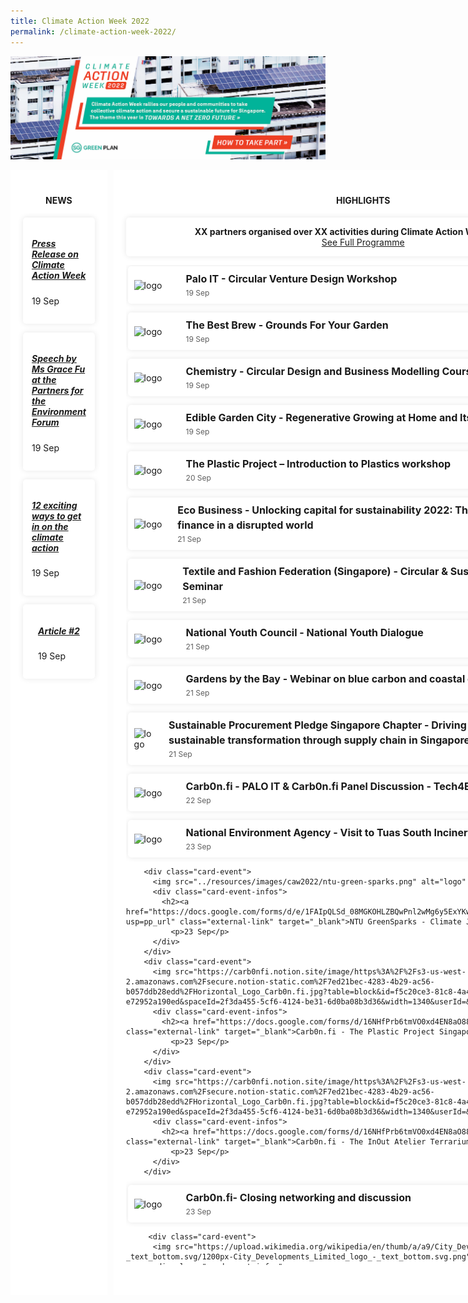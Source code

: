 ```yaml
---
title: Climate Action Week 2022
permalink: /climate-action-week-2022/
---
```


<style>

/* Red #EF3F22, Teal #02B499, Skydark blue #234F71 */

/* Start of offsetting margin to clear space */
.col.is-offset-2, .col.is-offset-2-tablet {
    margin-left: 0;
}

.col.is-8, .col.is-8-tablet {
    flex: 0%;
}
/* End of offsetting margin to clear space */


.grid {
  display: grid;
  gap: 10px;
  grid-template-columns: 2fr 4fr 1fr;
}

.grid h2 {
  /* color: black; */
}
.main {
  background: white;
}

.side {
  background: white;
}

.overflow-container {
  height: 40vh;
  overflow: auto;
  margin-bottom: 2em;
}

.main,
.side {
  padding: 20px;
  border-radius: 5px
  margin: 10px 10px;
}

/* Cards */

.card-news {
  overflow: hidden;
  /* height: 200px; */
  background: white;
  box-shadow: 0 0 10px rgba(0,0,0,0.1);
  display: flex;
  flex-direction: column;
  border-radius: 5px;
  align-items: center;
  padding: 1em;
  max-width: auto;
  margin: 0em 0em 1em 0em;
}

.card-event {
  overflow: hidden;
  height: auto;
  background: white;
  box-shadow: 0 0 10px rgba(0,0,0,0.1);
  display: flex;
  border-radius: 5px;
  align-items: center;
  margin: 0.2em 1em 1em 0.2em;
}

.card-event img {
  height: 100%;
  width: 60px;
  object-fit: cover;
  margin: 10px;
}

.card-event h2 {
  font-size: 16px;
  font-weight: bold;
  margin: 0px 0px 0px 5px;
  line-height: 1.5;
}

.card-event p {
  font-size: 12px;
  line-height: 1.5;
  opacity: .7;
  margin: 2px 0px 0px 5px;
}

.card-event a {
  text-decoration:none;
}

.card-event .card-event-infos {
  padding: 8px;
}


.card-banner {
  background-size: cover;
  background-position: center;
  height: auto;
  margin-left: 1em;
  display: flex;
  flex-flow: column;
  padding: 0em 7em 1em 6em;
  justify-content: center;
  align-items: center;
  color: white;
  font-size: 1.2em;
  /* font-weight: bold; */
  text-shadow: 1px 1px 3px rgba(0,0,0,0.8);
  border-radius: 5px;
  box-shadow: 0 0 5px rgba(0,0,0,0.2);
}

.card-banner > h3 {
  font-size: 2.8em;
  padding: 0.3em;
  justify-content: center;
  align-items: center;
  line-height: 0.8;
  color: white;
  text-shadow: 1px 1px 3px rgba(0,0,0,0.5);
}

/* To hide title breadcrumb banner and right icons */
.bp-section.is-small.bp-section-pagetitle {
  display: none;
}

#main-content > section:nth-child(2) > div > div > div.col.is-1.has-float-btns.is-position-relative.is-hidden-touch {
  display: none;
}


/* Media screening */
@media(max-width: 600px){
  .grid {
    grid-template-columns: 1fr;
  }
  .card-banner {
      padding: 0em 1em 1em 1em;
  }
}

</style>



<!-------------------------------------------- START OF HTML ------------------------------------------->



<a href="/resources/CAW2022.pdf"><img src="/images/cawbanner2022.jpg" alt="climate action week"></a>

<div class="grid">
<!-- NEWS -->
  <article class="main">
    <h4><strong><center>NEWS</center></strong></h4>
      <div class="card-news">
        <div class="card-event-infos">
          <h5><a href="#" class="external-link">Press Release on Climate Action Week </a></h5>
            <p>19 Sep</p>
        </div>
      </div>
      <div class="card-news">
        <div class="card-event-infos">
          <h5><a href="#" class="external-link">Speech by Ms Grace Fu at the Partners for the Environment Forum </a></h5>
            <p>19 Sep</p>
        </div>
      </div>
      <div class="card-news">
        <div class="card-event-infos">
          <h5><a href="#" class="external-link">12 exciting ways to get in on the climate action</a></h5>
            <p>19 Sep</p>
        </div>
      </div>
       <div class="card-news">
        <div class="card-event-infos">
          <h5><a href="#" class="external-link">Article #2</a></h5>
            <p>19 Sep</p>
        </div>
      </div>   
  </article>

<!-- EVENTS -->

  <section class="side">
    <h4><strong><center>HIGHLIGHTS</center></strong></h4>
        <div class="card-news">
            <div class="card-event-infos" style="display: flex; justify-content:center; flex-direction: column; text-align: center; margin-bottom: 0px;">
                <strong>XX partners organised over XX activities during Climate Action Week this year!</strong>
              <a class="button_caw" href="../resources/CAW_Events.pdf" target="_blank">See Full Programme</a>
            </div>
        </div>
      <div class="overflow-container">        
        <div class="card-event">
          <img src="https://www.palo-it.com/hubfs/colour_logo.svg" alt="logo" />
          <div class="card-event-infos">
            <h2><a href="#" class="external-link" target="_blank">Palo IT - Circular Venture Design Workshop</a></h2>
              <p>19 Sep</p>
          </div>
        </div>
        <div class="card-event">
          <img src="https://www.bestbrewsingapore.com/resourcefiles/logo/best-brew-singapore-logo.jpg" alt="logo" />
          <div class="card-event-infos">
              <h2><a href="https://www.bestbrewsingapore.com/specials" class="external-link" target="_blank">The Best Brew - Grounds For Your Garden</a></h2>
              <p>19 Sep</p>
          </div>
        </div>
        <div class="card-event">
          <img src="https://uploads-ssl.webflow.com/60db2b47881c375877630581/60dbd88f5e81e34de90c5609_logo.png" alt="logo" />
          <div class="card-event-infos">
            <h2><a href="https://forms.gle/z8i9BRS6HaCdvg2R8" class="external-link" target="_blank">Chemistry - Circular Design and Business Modelling Course Preview</a></h2>
              <p>19 Sep</p>
          </div>
        </div>
  <div class="card-event">
          <img src="https://cdn-images.kontinentalist.com/kontinentalist-story-asset-1603358578.png" alt="logo" /> 
          <div class="card-event-infos">
            <h2><a href="https://docs.google.com/forms/d/e/1FAIpQLSfULliF2WJiujqRfQMbKFmkcYcdxpuXKJtFVGd1AKxZo8Npyg/viewform" class="external-link" target="_blank">Edible Garden City - Regenerative Growing at Home and Its Benefits</a></h2>
              <p>19 Sep</p>
          </div>
        </div>
       <div class="card-event">
          <img src="https://static.wixstatic.com/media/7fafc4_8291994d39094a4499f2d812c6ebc44e~mv2.png/v1/crop/x_21,y_42,w_2797,h_2720/fill/w_270,h_262,al_c,q_85,usm_0.66_1.00_0.01,enc_auto/TPP-Crabby-(-NO-BG).png" alt="logo" />
          <div class="card-event-infos">
            <h2><a href="https://www.theplasticproject.sg/program" class="external-link" target="_blank">The Plastic Project – Introduction to Plastics workshop</a></h2>
              <p>20 Sep</p>
          </div>
          </div>
        <div class="card-event">
          <img src="https://global-uploads.webflow.com/5cb6a396e13945f2ca46a56f/5d1c2b355ed8a978c6ca57b6_EB%20Logo-trans-p-500.png" alt="logo" />
          <div class="card-event-infos">
            <h2><a href="https://events.eco-business.com/flagship-events/unlocking-capital-for-sustainability-2022#about" class="external-link" target="_blank">Eco Business - Unlocking capital for sustainability 2022: The role of sustainable finance in a disrupted world</a></h2>
              <p>21 Sep</p>
          </div>
        </div>
        <div class="card-event">
          <img src="https://bethechange.fashion/wp-content/uploads/2022/06/taff-logo-@2x.png" alt="logo" />
          <div class="card-event-infos">
            <h2><a href="https://bethechange.fashion/" class="external-link" target="_blank">Textile and Fashion Federation (Singapore) - Circular & Sustainable Fashion Virtual Seminar</a></h2>
              <p>21 Sep</p>
          </div>
        </div>
        <div class="card-event">
          <img src="https://www.nyc.gov.sg/-/media/mccy/projects/nyc/images/logos/nyc_logo.png" alt="logo"/>
          <div class="card-event-infos">
            <h2><a href="https://www.nyc.gov.sg/en/initiatives/programmes/national-youth-dialogues" class="external-link" target="_blank">National Youth Council - National Youth Dialogue</a></h2>
              <p>21 Sep</p>
          </div>
        </div>
        <div class="card-event">
          <img src="https://cdn.shopify.com/s/files/1/0263/9711/4425/files/GBTB_grey_landscape_logo_360x.png?v=1635390381" alt="logo" />
          <div class="card-event-infos">
            <h2><a href="https://www.gardensbythebay.com.sg/en/things-to-do/calendar-of-events/wonderful-wetlands.html" class="external-link" target="_blank">Gardens by the Bay - Webinar on blue carbon and coastal ecosystems</a></h2>
              <p>21 Sep</p>
          </div>
        </div>
        <div class="card-event">
          <img src="https://img.evbuc.com/https%3A%2F%2Fcdn.evbuc.com%2Fimages%2F345282539%2F477804790849%2F1%2Foriginal.20220831-071855?w=800&auto=format%2Ccompress&q=75&sharp=10&rect=290%2C0%2C878%2C439&s=4b51476c5830d35b8ef36e66c1bfd2c1" alt="logo" />
          <div class="card-event-infos">
            <h2><a href="https://www.eventbrite.sg/e/driving-carbon-reduction-sustainable-transformation-through-supply-chain-tickets-411075657357" class="external-link" target="_blank">Sustainable Procurement Pledge Singapore Chapter - Driving carbon reduction and sustainable transformation through supply chain in Singapore and its region</a></h2>
              <p>21 Sep</p>
          </div>
        </div>
        <div class="card-event">
          <img src="https://carb0nfi.notion.site/image/https%3A%2F%2Fs3-us-west-2.amazonaws.com%2Fsecure.notion-static.com%2F7ed21bec-4283-4b29-ac56-b057ddb28edd%2FHorizontal_Logo_Carb0n.fi.jpg?table=block&id=f5c20ce3-81c8-4a48-b240-e72952a190ed&spaceId=2f3da455-5cf6-4124-be31-6d0ba08b3d36&width=1340&userId=&cache=v2" alt="logo" />
          <div class="card-event-infos">
            <h2><a href="https://docs.google.com/forms/d/16NHfPrb6tmVO0xd4EN8aO88AhGMBzovkGxzNo3b03kU/edit" class="external-link" target="_blank">Carb0n.fi - PALO IT & Carb0n.fi Panel Discussion - Tech4Earth: Friend or Foe?</a></h2>
              <p>22 Sep</p>
          </div>
        </div>
        <div class="card-event">
          <img src="https://www.nea.gov.sg/images/default-source/about-us/nea-logo.png" alt="logo" />
          <div class="card-event-infos">
            <h2><a href="#" class="external-link" target="_blank">National Environment Agency - Visit to Tuas South Incineration Plant</a></h2>
              <p>23 Sep</p>
          </div>
        </div>           
          
        <div class="card-event">
          <img src="../resources/images/caw2022/ntu-green-sparks.png" alt="logo" />
          <div class="card-event-infos">
            <h2><a href="https://docs.google.com/forms/d/e/1FAIpQLSd_08MGKOHLZBQwPnl2wMg6y5ExYKwILgFBR5gJIzcu9fpjFQ/viewform?usp=pp_url" class="external-link" target="_blank">NTU GreenSparks - Climate Justice Dialogue</a></h2>
              <p>23 Sep</p>
          </div>
        </div>
        <div class="card-event">
          <img src="https://carb0nfi.notion.site/image/https%3A%2F%2Fs3-us-west-2.amazonaws.com%2Fsecure.notion-static.com%2F7ed21bec-4283-4b29-ac56-b057ddb28edd%2FHorizontal_Logo_Carb0n.fi.jpg?table=block&id=f5c20ce3-81c8-4a48-b240-e72952a190ed&spaceId=2f3da455-5cf6-4124-be31-6d0ba08b3d36&width=1340&userId=&cache=v2" alt="logo" />
          <div class="card-event-infos">
            <h2><a href="https://docs.google.com/forms/d/16NHfPrb6tmVO0xd4EN8aO88AhGMBzovkGxzNo3b03kU" class="external-link" target="_blank">Carb0n.fi - The Plastic Project Singapore Workshop</a></h2>
              <p>23 Sep</p>
          </div>
        </div>
        <div class="card-event">
          <img src="https://carb0nfi.notion.site/image/https%3A%2F%2Fs3-us-west-2.amazonaws.com%2Fsecure.notion-static.com%2F7ed21bec-4283-4b29-ac56-b057ddb28edd%2FHorizontal_Logo_Carb0n.fi.jpg?table=block&id=f5c20ce3-81c8-4a48-b240-e72952a190ed&spaceId=2f3da455-5cf6-4124-be31-6d0ba08b3d36&width=1340&userId=&cache=v2" alt="logo" />
          <div class="card-event-infos">
            <h2><a href="https://docs.google.com/forms/d/16NHfPrb6tmVO0xd4EN8aO88AhGMBzovkGxzNo3b03kU/edit" class="external-link" target="_blank">Carb0n.fi - The InOut Atelier Terrarium Workshop</a></h2>
              <p>23 Sep</p>
          </div>
        </div>
   <div class="card-event">
     <img src="https://carb0nfi.notion.site/image/https%3A%2F%2Fs3-us-west-2.amazonaws.com%2Fsecure.notion-static.com%2F7ed21bec-4283-4b29-ac56-b057ddb28edd%2FHorizontal_Logo_Carb0n.fi.jpg?table=block&id=f5c20ce3-81c8-4a48-b240-e72952a190ed&spaceId=2f3da455-5cf6-4124-be31-6d0ba08b3d36&width=1340&userId=&cache=v2" alt="logo" />
          <div class="card-event-infos">
            <h2><a href="https://docs.google.com/forms/d/16NHfPrb6tmVO0xd4EN8aO88AhGMBzovkGxzNo3b03kU/edit" class="external-link" target="_blank">Carb0n.fi- Closing networking and discussion</a></h2>
              <p>23 Sep</p>
          </div>
        </div>

         <div class="card-event">
          <img src="https://upload.wikimedia.org/wikipedia/en/thumb/a/a9/City_Developments_Limited_logo_-_text_bottom.svg/1200px-City_Developments_Limited_logo_-_text_bottom.svg.png"  alt="logo" />
          <div class="card-event-infos">
            <h2><a href="../images/cdl-concert.png" class="external-link" target="_blank">City Developments Limited - Youth4Climate Concert</a></h2>
              <p>24 Sep</p>
          </div>
        </div>
        <div class="card-event">
          <img src="" alt="logo" />
          <div class="card-event-infos">
            <h2><a href="https://thesustainabilityproject.life/shop/product-category/workshops/" class="external-link" target="_blank">The Sustainability Project - Beeswax Wrap Making & Deodorant Bar Making Workshop</a></h2>
              <p>24 Sep</p>
          </div>
        </div>
        <div class="card-event">
          <img src="" alt="logo" />
          <div class="card-event-infos">
            <h2><a href="https://forms.gle/WjEPDHsSp1XAHkJ56" class="external-link" target="_blank">Ocean Purpose Project - Creating a sustainable Pasir Ris by protecting our white sands</a></h2>
              <p>24 Sep</p>
          </div>
        </div>
          <div class="card-event">
          <img src="" />
          <div class="card-event-infos">
            <h2><a href="https://forms.gle/WjEPDHsSp1XAHkJ56" class="external-link" target="_blank">Ocean Purpose Project - Creating a sustainable Pasir Ris by protecting our white sands</a></h2>
              <p>24 Sep</p>
          </div>
        </div>

         <div class="card-event">
          <img src="https://upload.wikimedia.org/wikipedia/en/thumb/a/a9/City_Developments_Limited_logo_-_text_bottom.svg/1200px-City_Developments_Limited_logo_-_text_bottom.svg.png"  alt="logo" />
          <div class="card-event-infos">
            <h2><a href="../images/cdl-concert.png" class="external-link" target="_blank">City Developments Limited - Youth4Climate Concert</a></h2>
              <p>24 Sep</p>
          </div>
        </div>
        <div class="card-event">
          <img src="" alt="logo" />
          <div class="card-event-infos">
            <h2><a href="https://thesustainabilityproject.life/shop/product-category/workshops/" class="external-link" target="_blank">The Sustainability Project - Beeswax Wrap Making & Deodorant Bar Making Workshop</a></h2>
              <p>24 Sep</p>
          </div>
        </div>
        <div class="card-event">
          <img src="" alt="logo" />
          <div class="card-event-infos">
            <h2><a href="https://forms.gle/WjEPDHsSp1XAHkJ56" class="external-link" target="_blank">Ocean Purpose Project - Creating a sustainable Pasir Ris by protecting our white sands</a></h2>
              <p>24 Sep</p>
          </div>
        </div>
          <div class="card-event">
          <img src="" />
          <div class="card-event-infos">
            <h2><a href="https://forms.gle/WjEPDHsSp1XAHkJ56" class="external-link" target="_blank">Ocean Purpose Project - Creating a sustainable Pasir Ris by protecting our white sands</a></h2>
              <p>24 Sep</p>
          </div>
        </div>          

         <div class="card-event">
          <img src="https://upload.wikimedia.org/wikipedia/en/thumb/a/a9/City_Developments_Limited_logo_-_text_bottom.svg/1200px-City_Developments_Limited_logo_-_text_bottom.svg.png"  alt="logo" />
          <div class="card-event-infos">
            <h2><a href="../images/cdl-concert.png" class="external-link" target="_blank">City Developments Limited - Youth4Climate Concert</a></h2>
              <p>24 Sep</p>
          </div>
        </div>
        <div class="card-event">
          <img src="" alt="logo" />
          <div class="card-event-infos">
            <h2><a href="https://thesustainabilityproject.life/shop/product-category/workshops/" class="external-link" target="_blank">The Sustainability Project - Beeswax Wrap Making & Deodorant Bar Making Workshop</a></h2>
              <p>24 Sep</p>
          </div>
        </div>
        <div class="card-event">
          <img src="" alt="logo" />
          <div class="card-event-infos">
            <h2><a href="https://forms.gle/WjEPDHsSp1XAHkJ56" class="external-link" target="_blank">Ocean Purpose Project - Creating a sustainable Pasir Ris by protecting our white sands</a></h2>
              <p>24 Sep</p>
          </div>
        </div>
          <div class="card-event">
          <img src="" />
          <div class="card-event-infos">
            <h2><a href="https://forms.gle/WjEPDHsSp1XAHkJ56" class="external-link" target="_blank">Ocean Purpose Project - Creating a sustainable Pasir Ris by protecting our white sands</a></h2>
              <p>24 Sep</p>
          </div>
        </div>

         <div class="card-event">
          <img src="https://upload.wikimedia.org/wikipedia/en/thumb/a/a9/City_Developments_Limited_logo_-_text_bottom.svg/1200px-City_Developments_Limited_logo_-_text_bottom.svg.png"  alt="logo" />
          <div class="card-event-infos">
            <h2><a href="../images/cdl-concert.png" class="external-link" target="_blank">City Developments Limited - Youth4Climate Concert</a></h2>
              <p>24 Sep</p>
          </div>
        </div>
        <div class="card-event">
          <img src="" alt="logo" />
          <div class="card-event-infos">
            <h2><a href="https://thesustainabilityproject.life/shop/product-category/workshops/" class="external-link" target="_blank">The Sustainability Project - Beeswax Wrap Making & Deodorant Bar Making Workshop</a></h2>
              <p>24 Sep</p>
          </div>
        </div>
        <div class="card-event">
          <img src="" alt="logo" />
          <div class="card-event-infos">
            <h2><a href="https://forms.gle/WjEPDHsSp1XAHkJ56" class="external-link" target="_blank">Ocean Purpose Project - Creating a sustainable Pasir Ris by protecting our white sands</a></h2>
              <p>24 Sep</p>
          </div>
        </div>
          <div class="card-event">
          <img src="" />
          <div class="card-event-infos">
            <h2><a href="https://forms.gle/WjEPDHsSp1XAHkJ56" class="external-link" target="_blank">Ocean Purpose Project - Creating a sustainable Pasir Ris by protecting our white sands</a></h2>
              <p>24 Sep</p>
          </div>
        </div>          
        </div>
      
      
      
        <!-- SECOND OVERFLOW FOR WEEK-LONG EVENTS -->
        <h4><strong><center>WEEK-LONG EVENTS</center></strong></h4>
          <div class="overflow-container">
          <div class="card-event">
            <img src="https://s3.ap-southeast-1.amazonaws.com/logos.form.gov.sg/1590560379953-SWCDC_Logo_FC_RGB_1080px.png" />
            <div class="card-event-infos">
              <h2>South-West Community Development Council (SWCDC) - Cooking Class for Community Gardeners, Green Schools Assembly Skit, Energy Conservation Posters by Junior Environment Ambassadors</h2>
                <p>12-16 July</p>
            </div>
          </div>
          <div class="card-event">
            <img src="../images/taman.png" />
            <div class="card-event-infos">
              <h2><a href="https://linktr.ee/tjecoseries" class="external-link">Taman Jurong Youth Network - Taman Jurong Eco Series</a></h2>
                <p>1-30 July</p>
            </div>
          </div>
          <div class="card-event">
          <img src="https://encrypted-tbn0.gstatic.com/images?q=tbn:ANd9GcQBAP-XeAUJIxboNC6mq3s7974evWAhOILoVA&usqp=CAU" />
          <img src="https://eventnook.s3.amazonaws.com/u/63753/coverimage_1603284234074_tp_logo.png" />
            <div class="card-event-infos">
              <h2>Singapore Youth for Climate Action & Temasek Polytechnic student group campaigns - <a href="https://www.instagram.com/ofad.tp/" class="external-link">Our Fight Against Dengue"</a> & <a href="https://www.instagram.com/energyliticalsg/" class="external-link">Energylitical"</a></h2>
                <p>12-18 July</p>
            </div>
          </div>
          <div class="card-event">
            <img src="https://is3-ssl.mzstatic.com/image/thumb/Purple115/v4/e0/19/f9/e019f97e-d33f-8501-34f0-38aaf13cbc64/source/512x512bb.jpg" />
            <div class="card-event-infos">
              <h2>Just Dabao & SusGain - "Just Plant!" campaign on tree-planting and reforestation</h2>
                <p>From 12 July</p>
            </div>
          </div>
          <div class="card-event">
            <img src="https://www.logosurfer.com/wp-content/uploads/2018/03/Shimizu20Logo.jpg" />
            <div class="card-event-infos">
              <h2><a href="https://www.giving.sg/garden-city-fund/shimizuannualtreeplanting2021">Shimizu Corporation – Annual Tree Planting 2021</a></h2>
                <p>12-18 July</p>
            </div>
          </div>
          <div class="card-event">
          <img src="https://web.sgbc.online/assets/sgbc/sgbc-logo-medium.jpg" />
            <div class="card-event-infos">
              <h2>Singapore Green Building Council - Digital Activation for SGBC Green Homes Public Engagement Campaign</h2>
                <p>12-16 July</p>
            </div>
          </div>
          <div class="card-event">
          <img src="https://upload.wikimedia.org/wikipedia/commons/thumb/8/8f/Ricoh_logo_2012.svg/400px-Ricoh_logo_2012.svg.png" />
            <div class="card-event-infos">
              <h2>Ricoh Asia Pacific - Facing our Footprint - Social Media Outreach & Collaborations with Green Monday and Green Common</h2>
                <p>5-25 July</p>
            </div>
          </div>
          <div class="card-event">
            <img src="../images/micron.png" />
            <div class="card-event-infos">
                <h2><a href="https://www.micron.com/about/our-commitment/operating-thoughtfully/sustainability" class="external-link">Micron - Staff Engagement on Sustainability at Work and at Home</a></h2>
                <p>12-18 July</p>
            </div>
          </div>
          <div class="card-event">
            <img src="https://s7d2.scene7.com/is/image/ritzcarlton/ritz-carlton-primary-black" />
            <div class="card-event-infos">
              <h2>The Ritz-Carlton, Millenia Singapore - Clean Plate Challenge</h2>
                <p>12-18 July</p>
            </div>
          </div>
          <div class="card-event">
            <img src="https://cdn.ek.aero/sg/english/images/Novotel_hsr_275_tcm289-3284955.png" />
            <div class="card-event-infos">
              <h2><a href="https://www.sustainablestevens.com/take-action">Novotel Hotel - Promotional Menu & Green deals</a></h2>
                <p>12-18 July</a></p>
            </div>
          </div>
          <div class="card-event">
            <img src="https://www.swissotel.com/assets/0/92/2119/3454/3493/3495/5386/ff680b52-afc4-48a6-af51-76b4aa4f6f0c.png" />
            <div class="card-event-infos">
              <h2>Swissôtel Merchant Court - Herb Garden Showcase, staff outreach and Ellenborough Market Cafe outreach</h2>
                <p>12-18 July</p>
            </div>
          </div>
          <div class="card-event">
            <img src="https://global-uploads.webflow.com/5d930e99e2f2d3ed120f3956/5ddad401019b4b70ff25fa05_IMG_6566-p-500.png" />
            <div class="card-event-infos">
              <h2>Swapaholic - Publishing of Textile Sustainability Report</h2>
                <p>12-18 July</p>
            </div>
          </div>
          <div class="card-event">
            <img src="https://blog.nus.edu.sg/computingcareerfair/files/formidable/19/3D-PSA-Logo-19lqaos.png" />
            <div class="card-event-infos">
              <h2>PSA Corporation Limited - e-Waste Recycling Drive, Sustainability Champion Video Cascade, ENView Issue 9, and launch of Singapore Sustainability Narrative infographic </h2>
                <p>12-18 July</p>
            </div>
          </div>
   <div class="card-event">
          <!-- <img src="" /> -->
          <div class="card-event-infos">
            <h2><a href="https://www.treasure-earth.global/" class="external-link">Treasure Earth: Sustainability In Your Pocket</a></h2>
              <p>12-18 July</p>
          </div>
        </div>  
   <div class="card-event">
          <!-- <img src="" /> -->
          <div class="card-event-infos">
            <h2><a href="https://www.facebook.com/seastainable.co" class="external-link">Seastainable - Plastic Trash Wall</a></h2>
              <p>12 July onwards</p>
          </div>
        </div> 
 <div class="card-event">
          <img src="https://www.susgain.com/wp-content/uploads/2021/05/susGain-Logo_200x200.png" />
          <div class="card-event-infos">
            <h2><a href="https://www.susgain.com/" class="external-link">SusGain Take Climate Action Challenge</a></h2>
              <p>12 July onwards</p>
          </div>
        </div> 
 <div class="card-event">
          <!-- <img src="" /> -->
          <div class="card-event-infos">
            <h2><a href="https://go.gov.sg/caw21-tetrapak-making" class="external-link">ITE College West - Give your tetrapak a second chance and learn how to upcycle your tetrapak into a wallet!</a></h2>
              <p>12 July onwards</p>
          </div>
        </div> 
 <div class="card-event">
          <!-- <img src="" /> -->
          <div class="card-event-infos">
            <h2><a href="https://www.facebook.com/190894164298530/posts/4187535857967654/" class="external-link">Singapore Environment Council social media campaign</a></h2>
              <p>12 July onwards</p>
          </div>
        </div>
 <div class="card-event">
          <!-- <img src="" /> -->
          <div class="card-event-infos">
            <h2>Park Hotel Group - Donation of upcycling materials, Sustainable lifestyle posts & Beach Clean-ups</h2>
              <p>12 July onwards</p>
          </div>
        </div> 
<div class="card-event">
          <!-- <img src="" /> -->
          <div class="card-event-infos">
            <h2>Centre for Responsible Future - CRF x Climate Action Week 2021</h2>
              <p>12 July onwards</p>
          </div>
        </div>
 <div class="card-event">
          <!-- <img src="" /> -->
          <div class="card-event-infos">
            <h2><a href="http://www.rafflessingapore.com/restaurant/long-bar/" class="external-link">Raffles Hotel Singapore - Reduce Carbon Footprint of Singapore Sling</a></h2>
              <p>12 July onwards</p>
          </div>
        </div>
 <div class="card-event">
          <!-- <img src="" /> -->
          <div class="card-event-infos">
            <h2><a href="https://www.uobgroup.com/sustainability/uob-global-heartbeat-virtual-run-walk.html" class="external-link">UOB Global Heartbeat Pledge</a></h2>
              <p>12 July onwards</p>
          </div>
        </div>
              <!-- END OF SECOND OVERFLOW -->
      </div>
  </section>

<!-- RESOURCES -->

   <section class="side">
    <h4><strong><center>RESOURCES</center></strong></h4>
      <div class="card-news">
        <div class="card-event-infos">
          <center><h5><a href="../resources/caw-banners-posters.zip" class="external-link" >Help Publicise Climate Action Week </a></h5></center>
        </div>
      </div>
      <div class="card-news">
        <div class="card-event-infos">
          <center><h5><a href="https://www.mse.gov.sg/take-action/individuals" class="external-link">Take Action Today</a></h5></center>
        </div>
      </div>
      <div class="card-news">
        <div class="card-event-infos">
          <center><h5><a href="http://greenplan.gov.sg/" class="external-link">Join the Green Plan </a></h5></center>
        </div>
      </div>
      <div class="card-news">
        <div class="card-event-infos">
          <center><h5><a href="https://www.mse.gov.sg/resources/" class="external-link">View More Resources </a></h5></center>
        </div>
      </div>
  </section>
</div>

